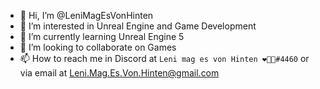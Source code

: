 - 👋 Hi, I’m @LeniMagEsVonHinten
- 👀 I’m interested in Unreal Engine and Game Development
- 🌱 I’m currently learning Unreal Engine 5
- 💞️ I’m looking to collaborate on Games
- 📫 How to reach me in Discord at `Leni mag es von Hinten ❤🦄👧#4460` or via email at Leni.Mag.Es.Von.Hinten@gmail.com

<!---
LeniMagEsVonHinten/LeniMagEsVonHinten is a ✨ special ✨ repository because its `README.md` (this file) appears on your GitHub profile.
You can click the Preview link to take a look at your changes.
--->
